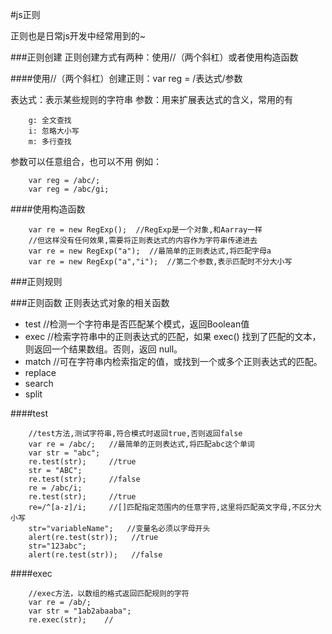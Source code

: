 #js正则

正则也是日常js开发中经常用到的~

###正则创建
正则创建方式有两种：使用//（两个斜杠）或者使用构造函数

####使用//（两个斜杠）创建正则：var reg = /表达式/参数

表达式：表示某些规则的字符串
参数：用来扩展表达式的含义，常用的有

```
	g: 全文查找
	i: 忽略大小写
	m: 多行查找
```
参数可以任意组合，也可以不用
例如：
```
	var reg = /abc/;
	var reg = /abc/gi;
```

####使用构造函数
```
	var re = new RegExp();  //RegExp是一个对象,和Aarray一样  
	//但这样没有任何效果,需要将正则表达式的内容作为字符串传递进去  
	var re = new RegExp("a");  //最简单的正则表达式,将匹配字母a  
	var re = new RegExp("a","i");  //第二个参数,表示匹配时不分大小写
```

###正则规则


###正则函数
正则表达式对象的相关函数

* test  //检测一个字符串是否匹配某个模式，返回Boolean值
* exec  //检索字符串中的正则表达式的匹配，如果 exec() 找到了匹配的文本，则返回一个结果数组。否则，返回 null。
* match  //可在字符串内检索指定的值，或找到一个或多个正则表达式的匹配。
* replace
* search
* split

####test
```
	//test方法,测试字符串,符合模式时返回true,否则返回false  
	var re = /abc/;   //最简单的正则表达式,将匹配abc这个单词  
	var str = "abc";
	re.test(str);     //true
	str = "ABC";
	re.test(str);     //false
	re = /abc/i;
	re.test(str);     //true
	re=/^[a-z]/i;     //[]匹配指定范围内的任意字符,这里将匹配英文字母,不区分大小写  
	str="variableName";   //变量名必须以字母开头  
	alert(re.test(str));   //true  
	str="123abc";  
	alert(re.test(str));   //false 
```

####exec
```
	//exec方法，以数组的格式返回匹配规则的字符
	var re = /ab/;
	var str = "1ab2abaaba";
	re.exec(str);    //
```
